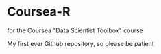 # Coursea-R
for the Coursea "Data Scientist Toolbox" course

My first ever Github repository, so please be patient
